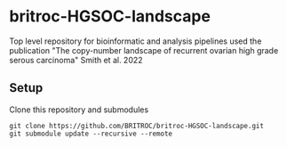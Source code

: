 # britroc-HGSOC-landscape
Top level repository for bioinformatic and analysis pipelines used the publication "The copy-number landscape of recurrent ovarian high grade serous carcinoma" Smith et al. 2022

## Setup

Clone this repository and submodules

```
git clone https://github.com/BRITROC/britroc-HGSOC-landscape.git
git submodule update --recursive --remote
```
